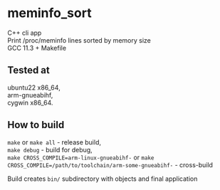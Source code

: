 # meminfo_sort
C++ cli app  
Print /proc/meminfo lines sorted by memory size  
GCC 11.3 + Makefile

## Tested at
ubuntu22 x86_64,  
arm-gnueabihf,  
cygwin x86_64.  

## How to build
`make` or `make all` - release build,  
`make debug` - build for debug,  
`make CROSS_COMPILE=arm-linux-gnueabihf-` or `make CROSS_COMPILE=/path/to/toolchain/arm-some-gnueabihf-` - cross-build   

Build creates `bin/` subdirectory with objects and final application

